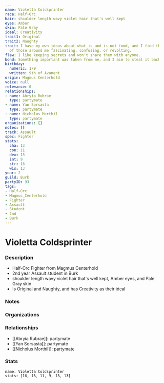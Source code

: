 ```yaml
---
name: Violetta Coldsprinter
race: Half-Orc
hair: shoulder length wavy violet hair that's well kept
eyes: Amber
skin: Pale Gray
ideal: Creativity
trait1: Original
trait2: Naughty
trait: I have my own ideas about what is and is not food, and I find the eating habits
  of those around me fascinating, confusing, or revolting.
flaw: I like keeping secrets and won't share them with anyone.
bond: Something important was taken from me, and I aim to steal it back.
birthday:
  numeric: 1/9
  written: 9th of Avanent
origin: Magmus Centerhold
voice: null
relevance: 0
relationships:
- name: Abryia Rubrae
  type: partymate
- name: Yan Sorsasta
  type: partymate
- name: Nicholus Morthil
  type: partymate
organizations: []
notes: []
track: Assault
spec: Fighter
stats:
  cha: 13
  con: 11
  dex: 13
  int: 9
  str: 16
  wis: 13
year: 2
guild: Burk
partyID: 93
tags:
- Half-Orc
- Magmus_Centerhold
- Fighter
- Assault
- Student
- 2nd
- Burk
---
```

# Violetta Coldsprinter
### Description
- Half-Orc Fighter from Magmus Centerhold
- 2nd year Assault student in Burk
- shoulder length wavy violet hair that's well kept, Amber eyes, and Pale Gray skin
- Is Original and Naughty, and has Creativity as their ideal

### Notes

### Organizations

### Relationships
- [[Abryia Rubrae]]: partymate
- [[Yan Sorsasta]]: partymate
- [[Nicholus Morthil]]: partymate

### Stats
```statblock
name: Violetta Coldsprinter
stats: [16, 13, 11, 9, 13, 13]
```